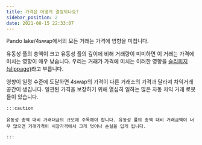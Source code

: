 ```yaml
---
title: 가격은 어떻게 결정되나요?
sidebar_position: 2
date: 2021-08-15 22:33:07
---
```


Pando lake/4swap에서의 모든 거래는 가격에 영향을 미칩니다.

유동성 풀의 총액이 크고 유동성 풀의 깊이에 비해 거래량이 미미하면 이 거래는 가격에 미치는 영향이 매우 낮습니다. 우리는 거래가 가격에 미치는 이러한 영향을 [슬리피지(slippage)](https://docs.pando.im/docs/lake/key-concepts/slippage-impernament-loss/)라고 부릅니다.

영향이 일정 수준에 도달하면 4swap의 가격이 다른 거래소의 가격과 달라져 차익거래 공간이 생깁니다. 일관된 가격을 보장하기 위해 열심히 일하는 많은 자동 차익 거래 로봇들이 있습니다.

````mdx-code-block
:::caution

유동성 총액 대비 거래대금의 규모에 주목해야 합니다. 유동성 풀의 총액 대비 거래금액이 너무 많으면 거래가격이 시장가격에서 크게 벗어나 손실을 입게 됩니다.

:::
````

